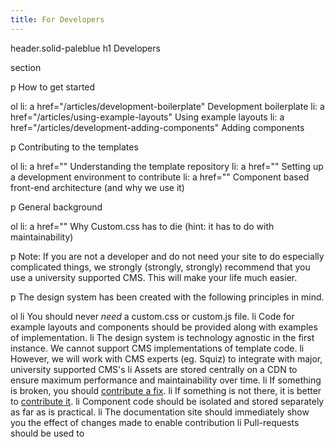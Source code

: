 ```yaml
---
title: For Developers
---
```

header.solid-paleblue
  h1 Developers

section

  p How to get started

  ol
    li: a href="/articles/development-boilerplate" Development boilerplate
    li: a href="/articles/using-example-layouts" Using example layouts
    li: a href="/articles/development-adding-components" Adding components

  p Contributing to the templates

  ol
    li: a href="" Understanding the template repository
    li: a href="" Setting up a development environment to contribute
    li: a href="" Component based front-end architecture (and why we use it)

  p General background

  ol
    li: a href="" Why Custom.css has to die (hint: it has to do with maintainability)

  p Note: If you are not a developer and do not need your site to do especially complicated things, we strongly (strongly, strongly) recommend that you use a university supported CMS. This will make your life much easier.


  p The design system has been created with the following principles in mind.

  ol
    li You should never <em>need</em> a custom.css or custom.js file.
    li Code for example layouts and components should be provided along with examples of implementation.
    li The design system is technology agnostic in the first instance. We cannot support CMS implementations of template code.
    li However, we will work with CMS experts (eg. Squiz) to integrate with major, university supported CMS's
    li Assets are stored centrally on a CDN to ensure maximum performance and maintainability over time.
    li If something is broken, you should <a href="">contribute a fix</a>.
    li If something is not there, it is better to <a href="">contribute it</a>.
    li Component code should be isolated and stored separately as far as is practical.
    li The documentation site should immediately show you the effect of changes made to enable contribution
    li Pull-requests should be used to
